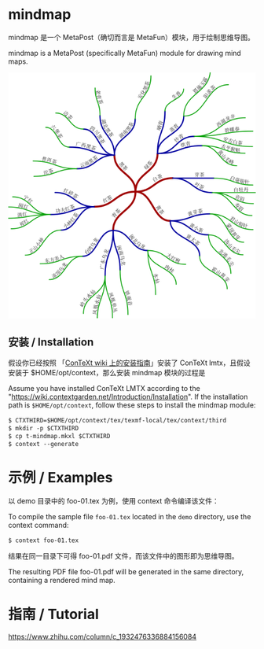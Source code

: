 # mindmap

mindmap 是一个 MetaPost（确切而言是 MetaFun）模块，用于绘制思维导图。

mindmap is a MetaPost (specifically MetaFun) module for drawing mind maps.

![demo](demo/demo.png)

## 安装 / Installation

假设你已经按照 「[ConTeXt wiki 上的安装指南](https://wiki.contextgarden.net/Introduction/Installation)」安装了 ConTeXt lmtx，且假设安装于 $HOME/opt/context，那么安装 mindmap 模块的过程是

Assume you have installed ConTeXt LMTX according to the "https://wiki.contextgarden.net/Introduction/Installation". If the installation path is `$HOME/opt/context`, follow these steps to install the mindmap module:

```console
$ CTXTHIRD=$HOME/opt/context/tex/texmf-local/tex/context/third
$ mkdir -p $CTXTHIRD
$ cp t-mindmap.mkxl $CTXTHIRD
$ context --generate
```

# 示例 / Examples

以 demo 目录中的 foo-01.tex 为例，使用 context 命令编译该文件：

To compile the sample file `foo-01.tex` located in the `demo` directory, use the context command:

```console
$ context foo-01.tex
```

结果在同一目录下可得 foo-01.pdf 文件，而该文件中的图形即为思维导图。

The resulting PDF file foo-01.pdf will be generated in the same directory, containing a rendered mind map.

# 指南 / Tutorial

https://www.zhihu.com/column/c_1932476336884156084
